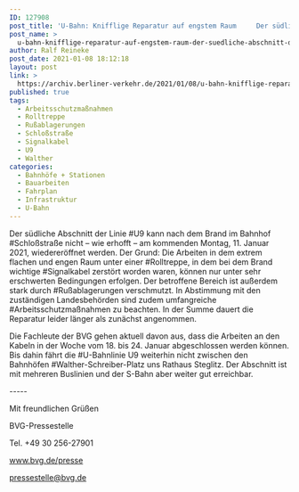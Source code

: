 ```yaml
---
ID: 127908
post_title: 'U-Bahn: Knifflige Reparatur auf engstem Raum     Der südliche Abschnitt der Linie U9 kann nach dem Brand im Bahnhof Schloßstraße nicht – wie erhofft – am &#8230;, aus BVG'
post_name: >
  u-bahn-knifflige-reparatur-auf-engstem-raum-der-suedliche-abschnitt-der-linie-u9-kann-nach-dem-brand-im-bahnhof-schlossstrasse-nicht-wie-erhofft-am-aus-bvg
author: Ralf Reineke
post_date: 2021-01-08 18:12:18
layout: post
link: >
  https://archiv.berliner-verkehr.de/2021/01/08/u-bahn-knifflige-reparatur-auf-engstem-raum-der-suedliche-abschnitt-der-linie-u9-kann-nach-dem-brand-im-bahnhof-schlossstrasse-nicht-wie-erhofft-am-aus-bvg/
published: true
tags:
  - Arbeitsschutzmaßnahmen
  - Rolltreppe
  - Rußablagerungen
  - Schloßstraße
  - Signalkabel
  - U9
  - Walther
categories:
  - Bahnhöfe + Stationen
  - Bauarbeiten
  - Fahrplan
  - Infrastruktur
  - U-Bahn
---
```

<p style="font-weight: 400;">Der südliche Abschnitt der Linie #U9 kann nach dem Brand im Bahnhof #Schloßstraße nicht – wie erhofft – am kommenden Montag, 11. Januar 2021, wiedereröffnet werden. Der Grund: Die Arbeiten in dem extrem flachen und engen Raum unter einer #Rolltreppe, in dem bei dem Brand wichtige #Signalkabel zerstört worden waren, können nur unter sehr erschwerten Bedingungen erfolgen. Der betroffene Bereich ist außerdem stark durch #Rußablagerungen verschmutzt. In Abstimmung mit den zuständigen Landesbehörden sind zudem umfangreiche #Arbeitsschutzmaßnahmen zu beachten. In der Summe dauert die Reparatur leider länger als zunächst angenommen.</p>
<p style="font-weight: 400;">Die Fachleute der BVG gehen aktuell davon aus, dass die Arbeiten an den Kabeln in der Woche vom 18. bis 24. Januar abgeschlossen werden können. Bis dahin fährt die #U-Bahnlinie U9 weiterhin nicht zwischen den Bahnhöfen #Walther-Schreiber-Platz uns Rathaus Steglitz. Der Abschnitt ist mit mehreren Buslinien und der S-Bahn aber weiter gut erreichbar.</p>
<p style="font-weight: 400;">-----</p>
<p style="font-weight: 400;">Mit freundlichen Grüßen</p>
<p style="font-weight: 400;">BVG-Pressestelle</p>
<p style="font-weight: 400;">Tel. +49 30 256-27901</p>
<p style="font-weight: 400;"><a href="http://www.bvg.de/presse" data-saferedirecturl="https://www.google.com/url?q=http://www.bvg.de/presse&amp;source=gmail&amp;ust=1610188395967000&amp;usg=AFQjCNFBK2MXqxfx31NogjmWHt6S9DINYg">www.bvg.de/presse</a></p>
<p style="font-weight: 400;"><a href="mailto:pressestelle@bvg.de">pressestelle@bvg.de</a></p>